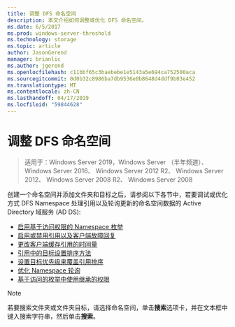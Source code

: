 ```yaml
---
title: 调整 DFS 命名空间
description: 本文介绍如何调整或优化 DFS 命名空间。
ms.date: 6/5/2017
ms.prod: windows-server-threshold
ms.technology: storage
ms.topic: article
author: JasonGerend
manager: brianlic
ms.author: jgerend
ms.openlocfilehash: c11bbf65c3baebebe1e5143a5e694ca752500aca
ms.sourcegitcommit: 0d0b32c8986ba7db9536e0b8648d4ddf9b03e452
ms.translationtype: MT
ms.contentlocale: zh-CN
ms.lasthandoff: 04/17/2019
ms.locfileid: "59844628"
---
```

# <a name="tuning-dfs-namespaces"></a>调整 DFS 命名空间

> 适用于：Windows Server 2019，Windows Server （半年频道）、 Windows Server 2016、 Windows Server 2012 R2、 Windows Server 2012、 Windows Server 2008 R2、 Windows Server 2008

创建一个命名空间并添加文件夹和目标之后，请参阅以下各节中，若要调试或优化方式 DFS Namespace 处理引用以及轮询更新的命名空间数据的 Active Directory 域服务 (AD DS):

-   [启用基于访问权限的 Namespace 枚举](enable-access-based-enumeration-on-a-namespace.md)
-   [启用或禁用引用以及客户端故障回复](enable-or-disable-referrals-and-client-failback.md)
-   [更改客户端缓存引用的时间量](change-the-amount-of-time-that-clients-cache-referrals.md)
-   [引用中的目标设置排序方法](set-the-ordering-method-for-targets-in-referrals.md)
-   [设置目标优先级来覆盖引用排序](set-target-priority-to-override-referral-ordering.md)
-   [优化 Namespace 轮询](optimize-namespace-polling.md)
-   [基于访问的枚举中使用继承的权限](using-inherited-permissions-with-access-based-enumeration.md)

> [!NOTE]
> 若要搜索文件夹或文件夹目标，请选择命名空间，单击**搜索**选项卡，并在文本框中键入搜索字符串，然后单击**搜索**。